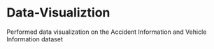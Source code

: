 # Data-Visualiztion
Performed data visualization on the Accident Information and Vehicle Information dataset
